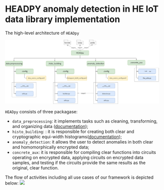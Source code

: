 # HEADPY anomaly detection in HE IoT data library implementation

The high-level architecture of ```HEADpy```

  <img src="./structure_headpy.png" width="800">

```HEADpy``` consists of three packagase:
- ```data_preprocessing```: it implements tasks such as cleaning, transforming, and organizing data ([documentation](https://github.com/dragoslazea/HEADpy/blob/master/doc/data_preprocessing_doc.md));
- ```histo_building```: : it is responsible for creating both clear and cryptographic equi-width histograms([documentation](https://github.com/dragoslazea/HEADpy/blob/master/doc/histo_building_doc.md));
- ```anomaly_detection```: it allows the user to detect anomalies in both clear and homomorphically encrypted data;
- ```concrete_aux```: it is responsible for compiling clear functions into circuits operating on encrypted data, applying circuits on encrypted data samples, and testing if the circuits provide the same results as the original, clear function.

The flow of activities including all use cases of our framework is depicted below:
  <img src="./pipeline.drawio.png" width="800">